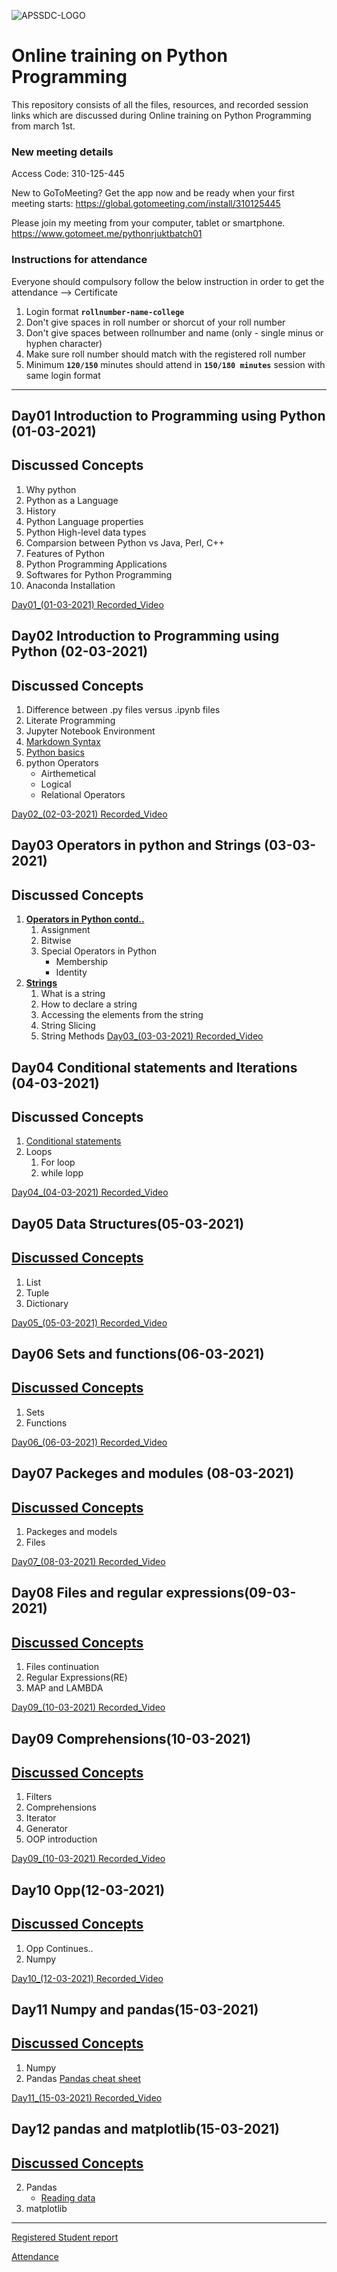 ![APSSDC-LOGO](https://drive.google.com/uc?export=download&id=15AKQ6_-BixW4K6mL6RPphF5EKXqYF2zj)
# Online training on Python Programming 
This repository consists of all the files, resources, and recorded session links which are discussed during Online training on Python Programming from march 1st.

### New meeting details
Access Code: 310-125-445

New to GoToMeeting? Get the app now and be ready when your first meeting starts: https://global.gotomeeting.com/install/310125445

Please join my meeting from your computer, tablet or smartphone.
https://www.gotomeet.me/pythonrjuktbatch01


### Instructions for attendance

Everyone should compulsory follow the below instruction in order to get the attendance --> Certificate

1. Login format **`rollnumber-name-college`**
2. Don't give spaces in roll number or shorcut of your roll number
3. Don't give spaces between rollnumber and name (only - single minus or hyphen character)
4. Make sure roll number should match with the registered roll number
5. Minimum **`120/150`** minutes should attend in **`150/180 minutes`** session with same login format

---
## Day01 Introduction to Programming using Python (01-03-2021)
## Discussed Concepts

1. Why python 
1. Python as a Language 
1. History 
1. Python Language properties 
1. Python High-level data types 
1. Comparsion between Python vs Java, Perl, C++ 
1. Features of Python 
1. Python Programming Applications 
1. Softwares for Python Programming 
2. Anaconda Installation 

[Day01_(01-03-2021) Recorded_Video](https://transcripts.gotomeeting.com/#/s/dd45f73a6ea4d9a6348bef1a6b74bea0e027fe95ef2f3413d2a3d387462112e9)
## Day02 Introduction to Programming using Python (02-03-2021)
## Discussed Concepts
1. Difference between .py files versus .ipynb files
1. Literate Programming
1. Jupyter Notebook Environment
1. [Markdown Syntax](https://github.com/AP-Skill-Development-Corporation/Online-training-on-Python-Programmingmarch-B1/blob/main/Day_02_02March2021/introduction.ipynb)
2. [Python basics](https://github.com/AP-Skill-Development-Corporation/Online-training-on-Python-Programmingmarch-B1/blob/main/Day_02_02March2021/Python%20day%201%20class%20notes.ipynb)
3. python Operators
    - Airthemetical
    - Logical
    - Relational Operators

[Day02_(02-03-2021) Recorded_Video](https://transcripts.gotomeeting.com/#/s/6648e8fd74685ace37e20f97d2bf2d0879373d2ddb81cf76dca8f58158e31e87)

## Day03 Operators in python and Strings (03-03-2021)
## Discussed Concepts
1. [**Operators in Python contd..**](https://github.com/AP-Skill-Development-Corporation/Online-training-on-Python-Programmingmarch-B1/blob/main/Day_03_03MArch2021/Day3_python%20Operators.ipynb)
    1. Assignment
    2. Bitwise
    3. Special Operators in Python
        - Membership
        - Identity
2. [**Strings**](https://github.com/AP-Skill-Development-Corporation/Online-training-on-Python-Programmingmarch-B1/blob/main/Day_03_03MArch2021/Day3_python%20Strings.ipynb)
    1. What is a string
    2. How to declare a string
    3. Accessing the elements from the string
    4. String Slicing
    5. String Methods
[Day03_(03-03-2021) Recorded_Video](https://transcripts.gotomeeting.com/#/s/843e5b9b83475268ed6c7a94530b8c4e8746f893eb19b33b26aaffa298b96fac)

## Day04 Conditional statements and Iterations (04-03-2021)
## Discussed Concepts
1. [Conditional statements](https://github.com/AP-Skill-Development-Corporation/Online-training-on-Python-Programmingmarch-B1/blob/main/Day_04_04March2021.ipynb)
2. Loops 
    1. For loop
    2. while lopp

[Day04_(04-03-2021) Recorded_Video](https://transcripts.gotomeeting.com/#/s/47b91c4a12a49b1e8a0c73757a3f7b8af11167b7be429015916636136b54e55d)

## Day05 Data Structures(05-03-2021)
## [Discussed Concepts](https://github.com/AP-Skill-Development-Corporation/Online-training-on-Python-Programmingmarch-B1/blob/main/Day_05_05March2021/Day_05_data%20structures.ipynb)
1. List 
2. Tuple
3. Dictionary

[Day05_(05-03-2021) Recorded_Video](https://transcripts.gotomeeting.com/#/s/1cc70847f345d6e415309f6fb645fe8f4bd5f244c1ebb7bc82cc90be0fac42b1)

## Day06 Sets and functions(06-03-2021)
## [Discussed Concepts](https://github.com/AP-Skill-Development-Corporation/Online-training-on-Python-Programmingmarch-B1/blob/main/Day_06_06March2021.ipynb)
1. Sets
2. Functions

[Day06_(06-03-2021) Recorded_Video](https://transcripts.gotomeeting.com/#/s/80ef509cabcc13c52b52aa50dd8c2be63c4fcfa8777ebff339ecefb3dc402080)

## Day07 Packeges and modules (08-03-2021)
## [Discussed Concepts](https://github.com/AP-Skill-Development-Corporation/Online-training-on-Python-Programmingmarch-B1/blob/main/Day_07_08March2021/Day_07_08March2021.ipynb)
1. Packeges and models
2. Files

[Day07_(08-03-2021) Recorded_Video](https://transcripts.gotomeeting.com/#/s/35540f24d859fc8738ccfd59e126ab6d10509e5ecc80eb42d4983d00651aff07)


## Day08 Files and regular expressions(09-03-2021)
## [Discussed Concepts](https://github.com/AP-Skill-Development-Corporation/Online-training-on-Python-Programmingmarch-B1/blob/main/Day_08_09March2021.ipynb)
1. Files continuation 
2. Regular Expressions(RE)
3. MAP and LAMBDA 

[Day09_(10-03-2021) Recorded_Video](https://transcripts.gotomeeting.com/#/s/900d199ae83a379f7b149f8cde9b6fac6f978d38a327b14c7047b33f256391ad)

## Day09 Comprehensions(10-03-2021)
## [Discussed Concepts](https://github.com/AP-Skill-Development-Corporation/Online-training-on-Python-Programmingmarch-B1/blob/main/Day_09_10March2021.ipynb)
1. Filters 
2. Comprehensions
3. Iterator
4. Generator
5. OOP introduction

[Day09_(10-03-2021) Recorded_Video](https://transcripts.gotomeeting.com/#/s/191e70688aafacb0bed440af5d0eefb37a5623fdf10f5cbab0997f40b3cc91e9)

## Day10 Opp(12-03-2021)
## [Discussed Concepts](https://github.com/AP-Skill-Development-Corporation/Online-training-on-Python-Programmingmarch-B1/blob/main/Day10_12March2021.ipynb)
1. Opp Continues..
2. Numpy

[Day10_(12-03-2021) Recorded_Video](https://transcripts.gotomeeting.com/#/s/d7a0cd2249068ebd04b01a68ed544909283992133c8b1b80c41e9f5474d688e0)

## Day11 Numpy and pandas(15-03-2021)
## [Discussed Concepts](https://github.com/AP-Skill-Development-Corporation/Online-training-on-Python-Programmingmarch-B1/blob/main/Day_11_15March2021.ipynb)
1. Numpy
2. Pandas 
[Pandas cheat sheet](https://pandas.pydata.org/Pandas_Cheat_Sheet.pdf)

[Day11_(15-03-2021) Recorded_Video](https://transcripts.gotomeeting.com/#/s/e780f077852fc54aefd511114a882cac8fe2d4865a1e25581d40a36a415298d7)
## Day12 pandas and matplotlib(15-03-2021)
## [Discussed Concepts]()
2. Pandas 
    - [Reading data](https://drive.google.com/file/d/1jt_pqd-FDzfQ5v_0x6Bp8nYhcj2n1RfN/view)
4. matplotlib


-----
[Registered Student report](https://docs.google.com/spreadsheets/d/1c3LyL2Pik5HiBCISMMuYhv4214dCMRHR5tuPywDb-4g/edit?usp=sharing)

[Attendance](https://docs.google.com/spreadsheets/d/1VYY59lP-y7vpZpELXlIesWoStHjuom1LcZJfo-7xlzM/edit?usp=sharing)
